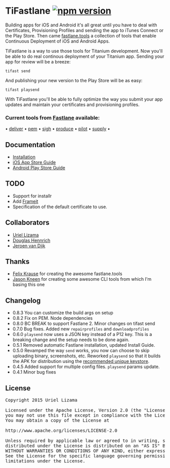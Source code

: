 # TiFastlane [![npm version](https://badge.fury.io/js/tifastlane.svg)](http://badge.fury.io/js/tifastlane)

Building apps for iOS and Android it's all great until you have to deal with Certificates, Provisioning Profiles and sending the app to iTunes Connect or the Play Store. Then came [fastlane.tools](https://fastlane.tools/) a collection of tools that enable Continuous Deployment of iOS and Android Apps.

TiFastlane is a way to use those tools for Titanium development. Now you'll be able to do real continous deployment of your Titanium app. Sending your app for review will be a breeze:

	tifast send

And publishing your new version to the Play Store will be as easy:

	tifast playsend

With TiFastlane you'll be able to fully optimize the way you submit your app updates and maintain your certificates and provisioning profiles.

### Current tools from [Fastlane](https://github.com/fastlane/fastlane) available:
<p align="center">

  &bull; <a href="https://github.com/fastlane/fastlane/tree/master/deliver">deliver</a> &bull;
  <a href="https://github.com/fastlane/fastlane/tree/master/pem">pem</a> &bull;
  <a href="https://github.com/fastlane/fastlane/tree/master/sigh">sigh</a> &bull;
  <a href="https://github.com/fastlane/fastlane/tree/master/produce">produce</a> &bull;
  <a href="https://github.com/fastlane/fastlane/tree/master/pilot">pilot</a> &bull;
  <a href="https://github.com/fastlane/fastlane/tree/master/supply">supply</a> &bull;
</p>

## Documentation

* [Installation](./docs/INSTALL.md)
* [iOS App Store Guide](./docs/IOS.md)
* [Android Play Store Guide](./docs/ANDROID.md)


## TODO

* Support for installr
* Add [Frameit](https://github.com/fastlane/fastlane/tree/master/frameit)
* Specification of the default certificate to use.


##  Collaborators

* [Uriel Lizama](https://github.com/ulizama)
* [Douglas Hennrich](https://github.com/DouglasHennrich)
* [Jeroen van Dijk](https://github.com/jvandijk)

##  Thanks

* [Felix Krause](https://github.com/KrauseFx) for creating the awesome fastlane.tools
* [Jason Kneen](https://github.com/jasonkneen) for creating some awesome CLI tools from which I'm basing this one

## Changelog
* 0.8.3 You can customize the build args on setup
* 0.8.2 Fix on PEM. Node dependencies
* 0.8.0 BC BREAK to support Fastlane 2. Minor changes on tifast send
* 0.7.0 Bug fixes. Added new `repairprofiles` and `downloadprofiles`
* 0.6.0 `playsend` now uses a JSON key instead of a P12 key. This is a breaking change and the setup needs to be done again.
* 0.5.1 Removed automatic Fastlane installation, updated Install Guide.
* 0.5.0 Revamped the way `send` works, you now can choose to skip uploading binary, screenshots, etc. Reworked `playsend` so that it builds the APK for distribution using the [recommended unique keystore](http://docs.appcelerator.com/platform/latest/#!/guide/Distributing_Android_apps).
* 0.4.5 Added support for multiple config files. `playsend` params update.
* 0.4.1 Minor bug fixes


## License

<pre>
Copyright 2015 Uriel Lizama

Licensed under the Apache License, Version 2.0 (the "License");
you may not use this file except in compliance with the License.
You may obtain a copy of the License at

http://www.apache.org/licenses/LICENSE-2.0

Unless required by applicable law or agreed to in writing, software
distributed under the License is distributed on an "AS IS" BASIS,
WITHOUT WARRANTIES OR CONDITIONS OF ANY KIND, either express or implied.
See the License for the specific language governing permissions and
limitations under the License.
</pre>
